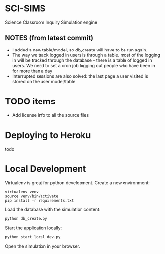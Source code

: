 SCI-SIMS
========

Science Classroom Inquiry Simulation engine

## NOTES (from latest commit)
- I added a new table/model, so db_create will have to be run again.
- The way we track logged in users is through a table. most of the logging in will be tracked through the database - there is a table of logged in users. We need to set a cron job logging out people who have been in for more than a day
- Interrupted sessions are also solved: the last page a user visited is stored on the user model/table 

TODO items
==========
* Add license info to all the source files

Deploying to Heroku
===================
todo

Local Development
=================
Virtualenv is great for python development. Create a new environment:

```
virtualenv venv
source venv/bin/activate
pip install -r requirements.txt
```

Load the database with the simulation content:

    python db_create.py

Start the application locally:

    python start_local_dev.py

Open the simulation in your browser.
